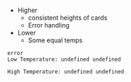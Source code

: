 - Higher
    - consistent heights of cards
    - Error handling 
- Lower
    - Some equal temps
```
error
Low Temperature: undefined undefined

High Temperature: undefined undefined
```